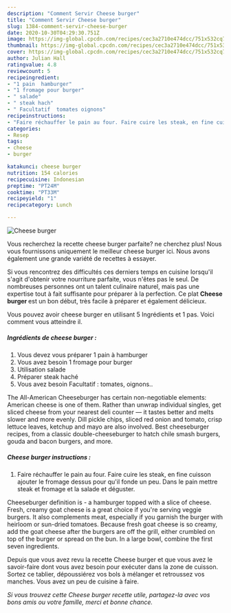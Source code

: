 ```yaml
---
description: "Comment Servir Cheese burger"
title: "Comment Servir Cheese burger"
slug: 1384-comment-servir-cheese-burger
date: 2020-10-30T04:29:30.751Z
image: https://img-global.cpcdn.com/recipes/cec3a2710e474dcc/751x532cq70/cheese-burger-photo-principale-de-la-recette.jpg
thumbnail: https://img-global.cpcdn.com/recipes/cec3a2710e474dcc/751x532cq70/cheese-burger-photo-principale-de-la-recette.jpg
cover: https://img-global.cpcdn.com/recipes/cec3a2710e474dcc/751x532cq70/cheese-burger-photo-principale-de-la-recette.jpg
author: Julian Hall
ratingvalue: 4.8
reviewcount: 5
recipeingredient:
- "1 pain  hamburger"
- "1 fromage pour burger"
- " salade"
- " steak hach"
- " Facultatif  tomates oignons"
recipeinstructions:
- "Faire réchauffer le pain au four. Faire cuire les steak, en fine cuisson ajouter le fromage dessus pour qu&#39;il fonde un peu. Dans le pain mettre steak et fromage et la salade et déguster."
categories:
- Resep
tags:
- cheese
- burger

katakunci: cheese burger 
nutrition: 154 calories
recipecuisine: Indonesian
preptime: "PT24M"
cooktime: "PT33M"
recipeyield: "1"
recipecategory: Lunch

---
```



![Cheese burger](https://img-global.cpcdn.com/recipes/cec3a2710e474dcc/751x532cq70/cheese-burger-photo-principale-de-la-recette.jpg)

Vous recherchez la recette cheese burger parfaite? ne cherchez plus! Nous vous fournissons uniquement le meilleur cheese burger ici. Nous avons également une grande variété de recettes à essayer.

Si vous rencontrez des difficultés ces derniers temps en cuisine lorsqu'il s'agit d'obtenir votre nourriture parfaite, vous n'êtes pas le seul. De nombreuses personnes ont un talent culinaire naturel, mais pas une expertise tout à fait suffisante pour préparer à la perfection. Ce plat <strong> Cheese burger </strong> est un bon début, très facile à préparer et également délicieux.

<!--inarticleads1-->

Vous pouvez avoir cheese burger en utilisant 5 Ingrédients et 1 pas. Voici comment vous atteindre il.

##### Ingrédients de cheese burger :

1. Vous devez vous préparer 1 pain à hamburger
1. Vous avez besoin 1 fromage pour burger
1. Utilisation  salade
1. Préparer  steak haché
1. Vous avez besoin  Facultatif : tomates, oignons..


The All-American Cheeseburger has certain non-negotiable elements: American cheese is one of them. Rather than unwrap individual singles, get sliced cheese from your nearest deli counter — it tastes better and melts slower and more evenly. Dill pickle chips, sliced red onion and tomato, crisp lettuce leaves, ketchup and mayo are also involved. Best cheeseburger recipes, from a classic double-cheeseburger to hatch chile smash burgers, gouda and bacon burgers, and more. 

<!--inarticleads2-->

##### Cheese burger instructions :

1. Faire réchauffer le pain au four. Faire cuire les steak, en fine cuisson ajouter le fromage dessus pour qu&#39;il fonde un peu. Dans le pain mettre steak et fromage et la salade et déguster.


Cheeseburger definition is - a hamburger topped with a slice of cheese. Fresh, creamy goat cheese is a great choice if you&#39;re serving veggie burgers. It also complements meat, especially if you garnish the burger with heirloom or sun-dried tomatoes. Because fresh goat cheese is so creamy, add the goat cheese after the burgers are off the grill, either crumbled on top of the burger or spread on the bun. In a large bowl, combine the first seven ingredients. 

<!--inarticleads1-->

<p>
Depuis que vous avez revu la recette Cheese burger et que vous avez le savoir-faire dont vous avez besoin pour exécuter dans la zone de cuisson. Sortez ce tablier, dépoussiérez vos bols à mélanger et retroussez vos manches. Vous avez un peu de cuisine à faire.
</p>

<p>
<i>Si vous trouvez cette Cheese burger recette utile, partagez-la avec vos bons amis ou votre famille, merci et bonne chance.</i>
</p>
